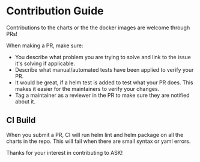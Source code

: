 # Contribution Guide

Contributions to the charts or the the docker images are welcome through PRs!

When making a PR, make sure:
- You describe what problem you are trying to solve and link to the issue it's solving if applicable.
- Describe what manual/automated tests have been applied to verify your PR.
- It would be great, if a helm test is added to test what your PR does. This makes it easier for the maintainers to verify your changes.
- Tag a maintainer as a reviewer in the PR to make sure they are notified about it.

## CI Build

When you submit a PR, CI will run helm lint and helm package on all the charts in the repo. This will fail when there are small syntax or yaml errors. 

Thanks for your interest in contributing to ASK!